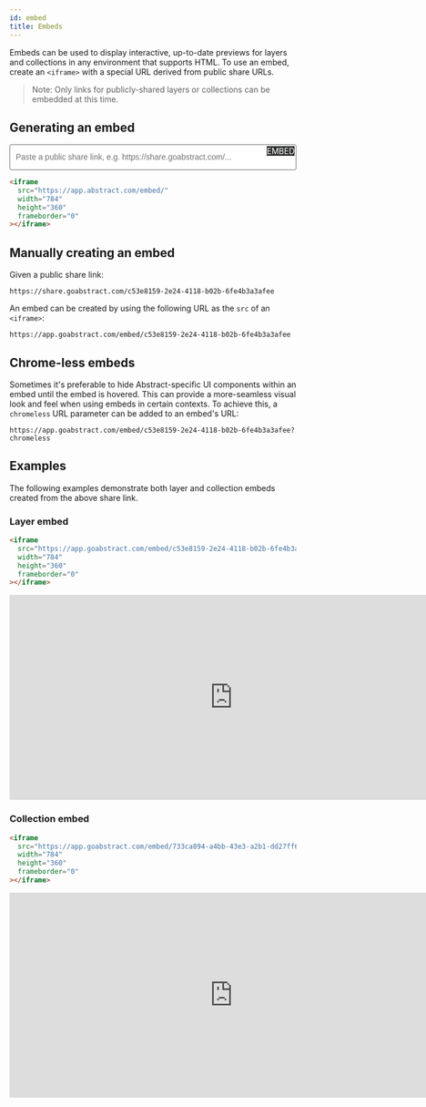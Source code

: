 ```yaml
---
id: embed
title: Embeds
---
```


Embeds can be used to display interactive, up-to-date previews for layers and collections in any environment that supports HTML. To use an embed, create an `<iframe>` with a special URL derived from public share URLs.

> Note: Only links for publicly-shared layers or collections can be embedded at this time.

## Generating an embed

<div id="embed-gen">
  <input id="embed-input" type="text" placeholder="Paste a public share link, e.g. https://share.goabstract.com/..." />
  <div id="embed" class="button" >EMBED</div>
  <div id="waiting">Waiting for share link...</div>
  <div id="copy" class="button" >COPY</div>
  <script>
    (() => {
      const container = document.querySelector('#embed-gen');
      const copy = document.querySelector('#copy');
      const input = document.querySelector('#embed-input');
      const waiting = document.querySelector('#waiting');
      const shareLinkPattern = /^https?:\/\/share.(go)?abstract.com/;
      function generateCode() {
        container.classList.remove('done');
        copy.classList.remove('copied');
        const urlDiv = document.querySelector('#embed-gen + pre > code > .hljs-tag:first-child > .hljs-string:nth-child(3)');
        if (!shareLinkPattern.test(input.value)) {
          waiting.innerHTML = 'Invalid share link. Please try again...';
          return;
        }
        const embedUrl = input.value.replace(shareLinkPattern, 'https://app.abstract.com/embed');
        urlDiv.innerHTML = `"${embedUrl}"`;
        container.classList.add('done');
      }
      function copyCode() {
        const code = document.querySelector('#embed-gen + pre > code');
        const textarea = document.createElement('textarea');
        textarea.classList.add('hidden');
        document.body.appendChild(textarea);
        textarea.value = code.innerText;
        textarea.select();
        document.execCommand('copy');
        textarea.parentElement.removeChild(textarea);
        copy.classList.add('copied');
        setTimeout(() => {
          copy.classList.remove('copied');
        }, 2000);
      }
      document.querySelector('#embed').addEventListener('click', generateCode);
      copy.addEventListener('click', copyCode);
    })();
  </script>
</div>

```html
<iframe
  src="https://app.abstract.com/embed/"
  width="784"
  height="360"
  frameborder="0"
></iframe>
```

## Manually creating an embed

Given a public share link:

`https://share.goabstract.com/c53e8159-2e24-4118-b02b-6fe4b3a3afee`

An embed can be created by using the following URL as the `src` of an `<iframe>`:

`https://app.goabstract.com/embed/c53e8159-2e24-4118-b02b-6fe4b3a3afee`

## Chrome-less embeds

Sometimes it's preferable to hide Abstract-specific UI components within an embed until the embed is hovered. This can provide a more-seamless visual look and feel when using embeds in certain contexts. To achieve this, a `chromeless` URL parameter can be added to an embed's URL:

`https://app.goabstract.com/embed/c53e8159-2e24-4118-b02b-6fe4b3a3afee?chromeless`

## Examples

The following examples demonstrate both layer and collection embeds created from the above share link.

### Layer embed

```html
<iframe
  src="https://app.goabstract.com/embed/c53e8159-2e24-4118-b02b-6fe4b3a3afee"
  width="784"
  height="360"
  frameborder="0"
></iframe>
```

<iframe src="https://app.goabstract.com/embed/c53e8159-2e24-4118-b02b-6fe4b3a3afee" width="784" height="360" frameborder="0"></iframe>

### Collection embed

```html
<iframe
  src="https://app.goabstract.com/embed/733ca894-a4bb-43e3-a2b1-dd27ff6d00c4"
  width="784"
  height="360"
  frameborder="0"
></iframe>
```

<iframe src="https://app.goabstract.com/embed/733ca894-a4bb-43e3-a2b1-dd27ff6d00c4" width="784" height="360" frameborder="0"></iframe>

<style>
  #embed-gen {
    position: relative;
  }
  #embed {
    background: #2e2f30;
    color: #fff;
    cursor: pointer;
    position: absolute;
    right: 3px;
    top: 3px;
  }
  #embed-input {
    border-radius: 3px;
    border: 1px solid;
    color: #717171;
    font-size: 14px;
    font-weight: 400;
    line-height: calc(1.2em + 6px);
    outline: none;
    overflow: hidden;
    padding: 10px 75px 10px 10px;
    text-overflow: ellipsis;
    transition: background 0.3s, color 0.3s;
    white-space: nowrap;
    width:  100%;
  }
  #embed-input:focus {
    color: #2e2f30;
    box-shadow: 0 0 3px 1px rgba(0, 0, 0, 0.1);
  }
  #embed-input::-webkit-input-placeholder {
    color: #717171;
  }
  #embed-input::-moz-input-placeholder {
    color: #717171;
  }
  #embed-input::placeholder {
    color: #717171;
  }
  #embed-gen + pre > code {
    border-top-left-radius: 0;
    border-top-right-radius: 0;
    margin-top: -2px;
    overflow: hidden;
  }
  #embed-gen + pre > code > * {
    opacity: 0;
  }
  #embed-gen.done + pre > code > * {
    opacity: 1;
  }
  #waiting {
    color: #FFF;
    font-family: SFMono-Regular, Menlo, Monaco, Consolas, 'Liberation Mono', 'Courier New', monospace;
    font-size: 13.6px;
    left: 24px;
    position: absolute;
    top: 64px;
  }
  .done #waiting {
    display: none;
  }
  .hidden {
    height: 0px;
    overflow: hidden;
    width: 0px;
  }
  #copy {
    background: #FFF;
    border-color: #FFF;
    color: #2e2f30;
    cursor: pointer;
    display: none;
    font-size: 10px;
    padding: 5px;
    position: absolute;
    right: 8px;
    top: 170px;
  }
  #copy.copied:before {
    content: '✓';
    display: inline-block;
    margin-right: 4px;
  }
  .done #copy {
    display: block;
  }
</style>

